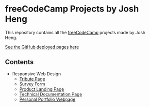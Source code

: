 # freeCodeCamp Projects by Josh Heng
This repository contains all the [freeCodeCamp](https://www.freecodecamp.org/learn) projects made by Josh Heng.

[See the GitHub deployed pages here](https://joshheng.github.io/freeCodeCamp-Projects)

## Contents
* Responsive Web Design
  * [Tribute Page](/responsive-web-design/tribute-page.html)
  * [Survey Form](/responsive-web-design/survey-form.html)
  * [Product Landing Page](/responsive-web-design/product-landing-page.html)
  * [Technical Documentation Page](/responsive-web-design/technical-documentation-page.html)
  * [Personal Portfolio Webpage](/responsive-web-design/personal-portfolio-webpage.html)